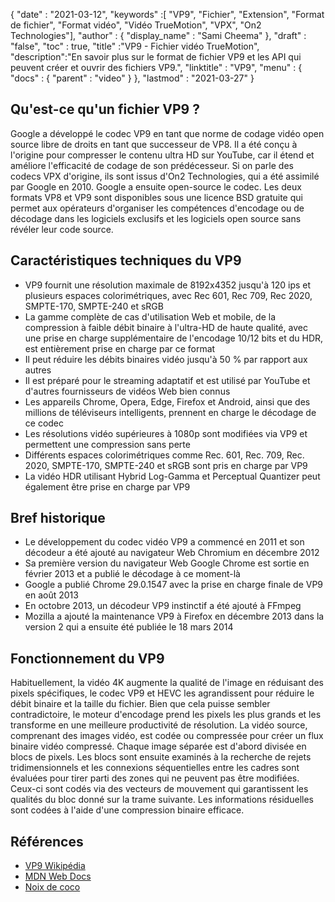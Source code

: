 {
  "date" : "2021-03-12",
  "keywords" :[ "VP9", "Fichier", "Extension", "Format de fichier", "Format vidéo", "Vidéo TrueMotion", "VPX", "On2 Technologies"],
  "author" : {
    "display_name" : "Sami Cheema"
},
  "draft" : "false",
  "toc" : true,
  "title" :"VP9 - Fichier vidéo TrueMotion",
  "description":"En savoir plus sur le format de fichier VP9 et les API qui peuvent créer et ouvrir des fichiers VP9.",
  "linktitle" : "VP9",
  "menu" : {
    "docs" : {
      "parent" : "video"
}
},
  "lastmod" : "2021-03-27"
}

## Qu'est-ce qu'un fichier VP9 ?

Google a développé le codec VP9 en tant que norme de codage vidéo open source libre de droits en tant que successeur de VP8. Il a été conçu à l'origine pour compresser le contenu ultra HD sur YouTube, car il étend et améliore l'efficacité de codage de son prédécesseur. Si on parle des codecs VPX d'origine, ils sont issus d'On2 Technologies, qui a été assimilé par Google en 2010. Google a ensuite open-source le codec. Les deux formats VP8 et VP9 sont disponibles sous une licence BSD gratuite qui permet aux opérateurs d'organiser les compétences d'encodage ou de décodage dans les logiciels exclusifs et les logiciels open source sans révéler leur code source.

## Caractéristiques techniques du VP9

* VP9 fournit une résolution maximale de 8192x4352 jusqu'à 120 ips et plusieurs espaces colorimétriques, avec Rec 601, Rec 709, Rec 2020, SMPTE-170, SMPTE-240 et sRGB
* La gamme complète de cas d'utilisation Web et mobile, de la compression à faible débit binaire à l'ultra-HD de haute qualité, avec une prise en charge supplémentaire de l'encodage 10/12 bits et du HDR, est entièrement prise en charge par ce format
* Il peut réduire les débits binaires vidéo jusqu'à 50 % par rapport aux autres
* Il est préparé pour le streaming adaptatif et est utilisé par YouTube et d'autres fournisseurs de vidéos Web bien connus
* Les appareils Chrome, Opera, Edge, Firefox et Android, ainsi que des millions de téléviseurs intelligents, prennent en charge le décodage de ce codec
* Les résolutions vidéo supérieures à 1080p sont modifiées via VP9 et permettent une compression sans perte
* Différents espaces colorimétriques comme Rec. 601, Rec. 709, Rec. 2020, SMPTE-170, SMPTE-240 et sRGB sont pris en charge par VP9
* La vidéo HDR utilisant Hybrid Log-Gamma et Perceptual Quantizer peut également être prise en charge par VP9


## Bref historique

* Le développement du codec vidéo VP9 a commencé en 2011 et son décodeur a été ajouté au navigateur Web Chromium en décembre 2012
* Sa première version du navigateur Web Google Chrome est sortie en février 2013 et a publié le décodage à ce moment-là
* Google a publié Chrome 29.0.1547 avec la prise en charge finale de VP9 en août 2013
* En octobre 2013, un décodeur VP9 instinctif a été ajouté à FFmpeg
* Mozilla a ajouté la maintenance VP9 à Firefox en décembre 2013 dans la version 2 qui a ensuite été publiée le 18 mars 2014
 

## Fonctionnement du VP9

Habituellement, la vidéo 4K augmente la qualité de l'image en réduisant des pixels spécifiques, le codec VP9 et HEVC les agrandissent pour réduire le débit binaire et la taille du fichier. Bien que cela puisse sembler contradictoire, le moteur d'encodage prend les pixels les plus grands et les transforme en une meilleure productivité de résolution. La vidéo source, comprenant des images vidéo, est codée ou compressée pour créer un flux binaire vidéo compressé. Chaque image séparée est d'abord divisée en blocs de pixels. Les blocs sont ensuite examinés à la recherche de rejets tridimensionnels et les connexions séquentielles entre les cadres sont évaluées pour tirer parti des zones qui ne peuvent pas être modifiées. Ceux-ci sont codés via des vecteurs de mouvement qui garantissent les qualités du bloc donné sur la trame suivante. Les informations résiduelles sont codées à l'aide d'une compression binaire efficace.

## Références

* [VP9 Wikipédia](https://en.wikipedia.org/wiki/VP9)
* [MDN Web Docs](https://developer.mozilla.org/en-US/docs/Web/Media/Formats/Video_codecs#vp9)
* [Noix de coco](https://www.coconut.co/)

